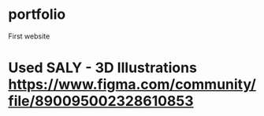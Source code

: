# portfolio
 First website
# Used SALY - 3D Illustrations https://www.figma.com/community/file/890095002328610853
